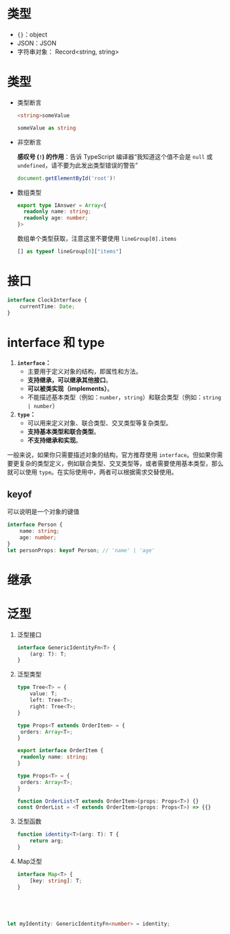 # 类型

- `{}`：object
- JSON：JSON
- 字符串对象： Record<string, string>



# 类型

- 类型断言

  ```typescript
  <string>someValue
  ```

  ```typescript
  someValue as string
  ```
  
- 非空断言

  **感叹号 (`!`) 的作用**：告诉 TypeScript 编译器“我知道这个值不会是 `null` 或 `undefined`，请不要为此发出类型错误的警告”

  ```typescript
  document.getElementById('root')!
  ```


- 数组类型

  ```typescript
  export type IAnswer = Array<{
  	readonly name: string;
  	readonly age: number;
  }>
  ```
  
  数组单个类型获取，注意这里不要使用 `lineGroup[0].items`
  
  ```typescript
  [] as typeof lineGroup[0]["items"]
  ```



# 接口

```typescript
interface ClockInterface {
    currentTime: Date;
}
```



# interface 和 type

1. **`interface`：**
   - 主要用于定义对象的结构，即属性和方法。
   - **支持继承，可以继承其他接口**。
   - **可以被类实现（implements）**。
   - 不能描述基本类型（例如：`number`，`string`）和联合类型（例如：`string | number`）
2. **`type`：**
   - 可以用来定义对象、联合类型、交叉类型等复杂类型。
   - **支持基本类型和联合类型**。
   - **不支持继承和实现**。

一般来说，如果你只需要描述对象的结构，官方推荐使用 `interface`。但如果你需要更复杂的类型定义，例如联合类型、交叉类型等，或者需要使用基本类型，那么就可以使用 `type`。在实际使用中，两者可以根据需求交替使用。



## keyof

可以说明是一个对象的键值

```typescript
interface Person {
    name: string;
    age: number;
}
let personProps: keyof Person; // 'name' | 'age'
```









# 继承





# 泛型

1. 泛型接口

   ```typescript
   interface GenericIdentityFn<T> {
       (arg: T): T;
   }
   ```

2. 泛型类型

   ```typescript
   type Tree<T> = {
       value: T;
       left: Tree<T>;
       right: Tree<T>;
   }
   
   type Props<T extends OrderItem> = {
   	orders: Array<T>;
   }
   ```

   ```typescript
   export interface OrderItem {
   	readonly name: string;
   }
   
   type Props<T> = {
   	orders: Array<T>;
   }
   
   function OrderList<T extends OrderItem>(props: Props<T>) {}
   const OrderList = <T extends OrderItem>(props: Props<T>) => {{}
   ```
   
   
   
3. 泛型函数

   ```typescript
   function identity<T>(arg: T): T {
       return arg;
   }
   ```

4. Map泛型

   ```typescript
   interface Map<T> {
       [key: string]: T;
   }
   ```

   

```typescript




let myIdentity: GenericIdentityFn<number> = identity;
```





